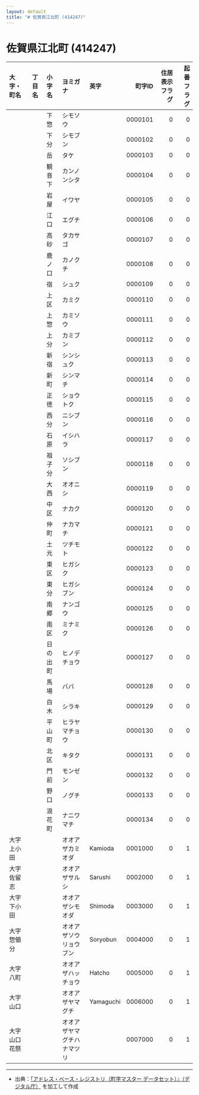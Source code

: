 ```yaml
---
layout: default
title: "# 佐賀県江北町 (414247)"
---
```


# 佐賀県江北町 (414247)

| 大字・町名 | 丁目名 | 小字名 | ヨミガナ | 英字 | 町字ID | 住居表示フラグ | 起番フラグ |
|:--------|:------|:------|:-----------------|:---------------------|--------:|----------:|--------:|
|  |  | 下惣 | シモソウ |  | 0000101 | 0 | 0 |
|  |  | 下分 | シモブン |  | 0000102 | 0 | 0 |
|  |  | 岳 | タケ |  | 0000103 | 0 | 0 |
|  |  | 観音下 | カンノンシタ |  | 0000104 | 0 | 0 |
|  |  | 岩屋 | イワヤ |  | 0000105 | 0 | 0 |
|  |  | 江口 | エグチ |  | 0000106 | 0 | 0 |
|  |  | 高砂 | タカサゴ |  | 0000107 | 0 | 0 |
|  |  | 鹿ノ口 | カノクチ |  | 0000108 | 0 | 0 |
|  |  | 宿 | シュク |  | 0000109 | 0 | 0 |
|  |  | 上区 | カミク |  | 0000110 | 0 | 0 |
|  |  | 上惣 | カミソウ |  | 0000111 | 0 | 0 |
|  |  | 上分 | カミブン |  | 0000112 | 0 | 0 |
|  |  | 新宿 | シンシュク |  | 0000113 | 0 | 0 |
|  |  | 新町 | シンマチ |  | 0000114 | 0 | 0 |
|  |  | 正徳 | ショウトク |  | 0000115 | 0 | 0 |
|  |  | 西分 | ニシブン |  | 0000116 | 0 | 0 |
|  |  | 石原 | イシハラ |  | 0000117 | 0 | 0 |
|  |  | 祖子分 | ソシブン |  | 0000118 | 0 | 0 |
|  |  | 大西 | オオニシ |  | 0000119 | 0 | 0 |
|  |  | 中区 | ナカク |  | 0000120 | 0 | 0 |
|  |  | 仲町 | ナカマチ |  | 0000121 | 0 | 0 |
|  |  | 土元 | ツチモト |  | 0000122 | 0 | 0 |
|  |  | 東区 | ヒガシク |  | 0000123 | 0 | 0 |
|  |  | 東分 | ヒガシブン |  | 0000124 | 0 | 0 |
|  |  | 南郷 | ナンゴウ |  | 0000125 | 0 | 0 |
|  |  | 南区 | ミナミク |  | 0000126 | 0 | 0 |
|  |  | 日の出町 | ヒノデチョウ |  | 0000127 | 0 | 0 |
|  |  | 馬場 | ババ |  | 0000128 | 0 | 0 |
|  |  | 白木 | シラキ |  | 0000129 | 0 | 0 |
|  |  | 平山町 | ヒラヤマチョウ |  | 0000130 | 0 | 0 |
|  |  | 北区 | キタク |  | 0000131 | 0 | 0 |
|  |  | 門前 | モンゼン |  | 0000132 | 0 | 0 |
|  |  | 野口 | ノグチ |  | 0000133 | 0 | 0 |
|  |  | 浪花町 | ナニワマチ |  | 0000134 | 0 | 0 |
| 大字上小田 |  |  | オオアザカミオダ | Kamioda | 0001000 | 0 | 1 |
| 大字佐留志 |  |  | オオアザサルシ | Sarushi | 0002000 | 0 | 1 |
| 大字下小田 |  |  | オオアザシモオダ | Shimoda | 0003000 | 0 | 1 |
| 大字惣領分 |  |  | オオアザソウリョウブン | Soryobun | 0004000 | 0 | 1 |
| 大字八町 |  |  | オオアザハッチョウ | Hatcho | 0005000 | 0 | 1 |
| 大字山口 |  |  | オオアザヤマグチ | Yamaguchi | 0006000 | 0 | 1 |
| 大字山口花祭 |  |  | オオアザヤマグチハナマツリ |  | 0007000 | 0 | 1 |

---

- 出典：[「アドレス・ベース・レジストリ（町字マスター データセット）』（デジタル庁）](https://www.digital.go.jp/policies/base_registry_address/) を加工して作成
